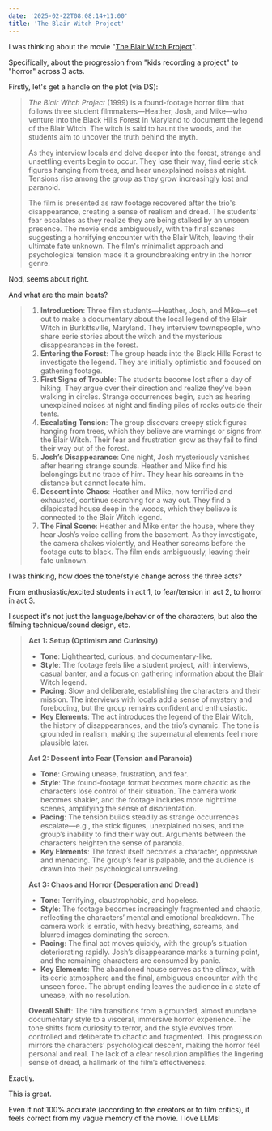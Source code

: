 ```yaml
---
date: '2025-02-22T08:08:14+11:00'
title: 'The Blair Witch Project'
---
```


I was thinking about the movie "[The Blair Witch Project](https://en.wikipedia.org/wiki/The_Blair_Witch_Project)".

Specifically, about the progression from "kids recording a project" to "horror" across 3 acts.

Firstly, let's get a handle on the plot (via DS):

> *The Blair Witch Project* (1999) is a found-footage horror film that follows three student filmmakers—Heather, Josh, and Mike—who venture into the Black Hills Forest in Maryland to document the legend of the Blair Witch. The witch is said to haunt the woods, and the students aim to uncover the truth behind the myth.
>
> As they interview locals and delve deeper into the forest, strange and unsettling events begin to occur. They lose their way, find eerie stick figures hanging from trees, and hear unexplained noises at night. Tensions rise among the group as they grow increasingly lost and paranoid.
>
> The film is presented as raw footage recovered after the trio's disappearance, creating a sense of realism and dread. The students' fear escalates as they realize they are being stalked by an unseen presence. The movie ends ambiguously, with the final scenes suggesting a horrifying encounter with the Blair Witch, leaving their ultimate fate unknown. The film's minimalist approach and psychological tension made it a groundbreaking entry in the horror genre.

Nod, seems about right.

And what are the main beats?

> 1. **Introduction**: Three film students—Heather, Josh, and Mike—set out to make a documentary about the local legend of the Blair Witch in Burkittsville, Maryland. They interview townspeople, who share eerie stories about the witch and the mysterious disappearances in the forest.
> 2. **Entering the Forest**: The group heads into the Black Hills Forest to investigate the legend. They are initially optimistic and focused on gathering footage.
> 3. **First Signs of Trouble**: The students become lost after a day of hiking. They argue over their direction and realize they’ve been walking in circles. Strange occurrences begin, such as hearing unexplained noises at night and finding piles of rocks outside their tents.
> 4. **Escalating Tension**: The group discovers creepy stick figures hanging from trees, which they believe are warnings or signs from the Blair Witch. Their fear and frustration grow as they fail to find their way out of the forest.
> 5. **Josh’s Disappearance**: One night, Josh mysteriously vanishes after hearing strange sounds. Heather and Mike find his belongings but no trace of him. They hear his screams in the distance but cannot locate him.
> 6. **Descent into Chaos**: Heather and Mike, now terrified and exhausted, continue searching for a way out. They find a dilapidated house deep in the woods, which they believe is connected to the Blair Witch legend.
> 7. **The Final Scene**: Heather and Mike enter the house, where they hear Josh’s voice calling from the basement. As they investigate, the camera shakes violently, and Heather screams before the footage cuts to black. The film ends ambiguously, leaving their fate unknown.

I was thinking, how does the tone/style change across the three acts?

From enthusiastic/excited students in act 1, to fear/tension in act 2, to horror in act 3.

I suspect it's not just the language/behavior of the characters, but also the filming technique/sound design, etc.


> **Act 1: Setup (Optimism and Curiosity)**
> - **Tone**: Lighthearted, curious, and documentary-like.
> - **Style**: The footage feels like a student project, with interviews, casual banter, and a focus on gathering information about the Blair Witch legend.
> - **Pacing**: Slow and deliberate, establishing the characters and their mission. The interviews with locals add a sense of mystery and foreboding, but the group remains confident and enthusiastic.
> - **Key Elements**: The act introduces the legend of the Blair Witch, the history of disappearances, and the trio’s dynamic. The tone is grounded in realism, making the supernatural elements feel more plausible later.
>
> **Act 2: Descent into Fear (Tension and Paranoia)**
> - **Tone**: Growing unease, frustration, and fear.
> - **Style**: The found-footage format becomes more chaotic as the characters lose control of their situation. The camera work becomes shakier, and the footage includes more nighttime scenes, amplifying the sense of disorientation.
> - **Pacing**: The tension builds steadily as strange occurrences escalate—e.g., the stick figures, unexplained noises, and the group’s inability to find their way out. Arguments between the characters heighten the sense of paranoia.
> - **Key Elements**: The forest itself becomes a character, oppressive and menacing. The group’s fear is palpable, and the audience is drawn into their psychological unraveling.
>
> **Act 3: Chaos and Horror (Desperation and Dread)**
> - **Tone**: Terrifying, claustrophobic, and hopeless.
> - **Style**: The footage becomes increasingly fragmented and chaotic, reflecting the characters’ mental and emotional breakdown. The camera work is erratic, with heavy breathing, screams, and blurred images dominating the screen.
> - **Pacing**: The final act moves quickly, with the group’s situation deteriorating rapidly. Josh’s disappearance marks a turning point, and the remaining characters are consumed by panic.
> - **Key Elements**: The abandoned house serves as the climax, with its eerie atmosphere and the final, ambiguous encounter with the unseen force. The abrupt ending leaves the audience in a state of unease, with no resolution.
>
> **Overall Shift**:
>  The film transitions from a grounded, almost mundane documentary style to a visceral, immersive horror experience. The tone shifts from curiosity to terror, and the style evolves from controlled and deliberate to chaotic and fragmented. This progression mirrors the characters’ psychological descent, making the horror feel personal and real. The lack of a clear resolution amplifies the lingering sense of dread, a hallmark of the film’s effectiveness.

Exactly.

This is great.

Even if not 100% accurate (according to the creators or to film critics), it feels correct from my vague memory of the movie. I love LLMs!


